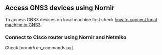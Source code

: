 ## Access GNS3 devices using Nornir

To access GNS3 devices on local machine first check [how to connect local machine to GNS3](gns3-docs/connect_lm_to_gns3_telnet.md).

### Connect to Cisco router using Nornir and Netmiko

Check [nornir/run_commands.py]